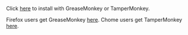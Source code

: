 Click [here](https://github.com/lukecfairchild/agar.io/raw/master/main.user.js) to install with GreaseMonkey or TamperMonkey.

Firefox users get GreaseMonkey [here](https://addons.mozilla.org/en-Us/firefox/addon/greasemonkey/).
Chome users get TamperMonkey [here](https://chrome.google.com/webstore/detail/tampermonkey/dhdgffkkebhmkfjojejmpbldmpobfkfo?hl=en-US).
